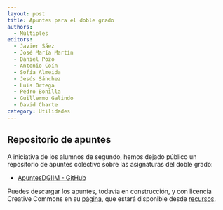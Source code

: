 ```yaml
---
layout: post
title: Apuntes para el doble grado
authors:
  - Múltiples
editors:
  - Javier Sáez
  - José María Martín
  - Daniel Pozo
  - Antonio Coín
  - Sofía Almeida
  - Jesús Sánchez
  - Luis Ortega
  - Pedro Bonilla
  - Guillermo Galindo
  - David Charte
category: Utilidades
---
```


## Repositorio de apuntes

A iniciativa de los alumnos de segundo, hemos dejado público un repositorio de
apuntes colectivo sobre las asignaturas del doble grado:

- [ApuntesDGIIM - GitHub](/apuntesDGIIM/)

Puedes descargar los apuntes, todavía en construcción, y con licencia Creative Commons en su
[página](/apuntesDGIIM/), que estará disponible desde
[recursos](/recursos).
